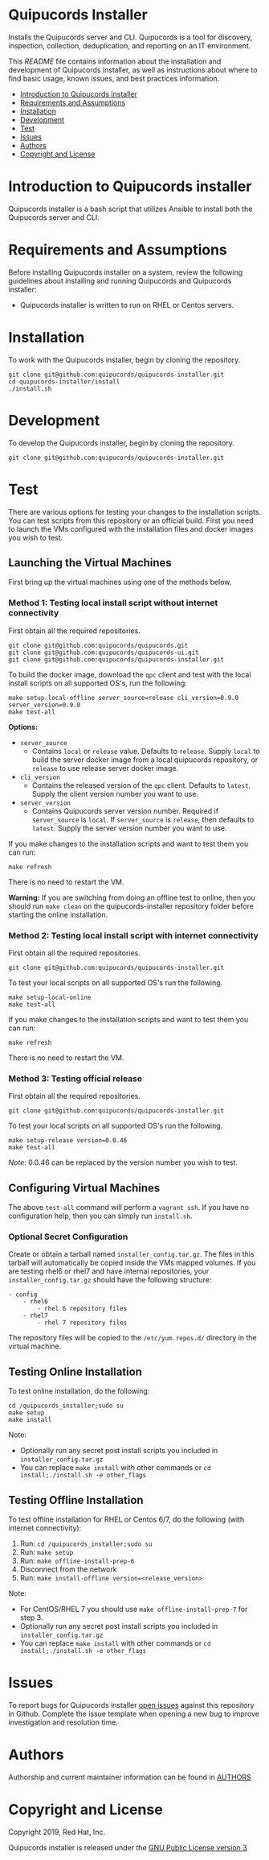 # Quipucords Installer

Installs the Quipucords server and CLI.  Quipucords is a tool for discovery, inspection, collection, deduplication, and reporting on an IT environment.

This *README* file contains information about the installation and development of Quipucords installer, as well as instructions about where to find basic usage, known issues, and best practices information.

- [Introduction to Quipucords installer](#intro)
- [Requirements and Assumptions](#requirements)
- [Installation](#installation)
- [Development](#development)
- [Test](#test)
- [Issues](#issues)
- [Authors](#authors)
- [Copyright and License](#copyright)


# <a name="intro"></a> Introduction to Quipucords installer
Quipucords installer is a bash script that utilizes Ansible to install both the Quipucords server and CLI.


# <a name="requirements"></a> Requirements and Assumptions
Before installing Quipucords installer on a system, review the following guidelines about installing and running Quipucords and Quipucords installer:

 - Quipucords installer is written to run on RHEL or Centos servers.

# <a name="installation"></a> Installation
To work with the Quipucords installer, begin by cloning the repository.

```
git clone git@github.com:quipucords/quipucords-installer.git
cd quipucords-installer/install
./install.sh
```

# <a name="development"></a> Development
To develop the Quipucords installer, begin by cloning the repository.
```
git clone git@github.com:quipucords/quipucords-installer.git
```
# <a name="test"></a> Test
There are various options for testing your changes to the installation scripts.  You can test scripts from this repository or an official build.  First you need to launch the VMs configured with the installation files and docker images you wish to test.
## Launching the Virtual Machines
First bring up the virtual machines using one of the methods below.

### Method 1: Testing local install script without internet connectivity
First obtain all the required repositories.
```
git clone git@github.com:quipucords/quipucords.git
git clone git@github.com:quipucords/quipucords-ui.git
git clone git@github.com:quipucords/quipucords-installer.git
```
To build the docker image, download the `qpc` client and test with the local install scripts on all supported OS's, run the following:
```
make setup-local-offline server_source=release cli_version=0.9.0 server_version=0.9.0
make test-all
```
**Options:**
- `server_source` 
  - Contains `local` or `release` value. Defaults to `release`. Supply `local` to build the server docker image from a local quipucords repository, or `release` to use release server docker image. 
- `cli_version`
  - Contains the released version of the `qpc` client. Defaults to `latest`. Supply the client version number you want to use. 
- `server_version` 
  - Contains Quipucords server version number. Required if `server_source` is `local`. If `server_source` is `release`, then defaults to `latest`. Supply the server version number you want to use.

If you make changes to the installation scripts and want to test them you can run:
```
make refresh
```
There is no need to restart the VM.

**Warning:** If you are switching from doing an offline test to online, then you should run `make clean` on the quipucords-installer repository folder before starting the online installation.


### Method 2: Testing local install script with internet connectivity
First obtain all the required repositories.
```
git clone git@github.com:quipucords/quipucords-installer.git
```

To test your local scripts on all supported OS's run the following.
```
make setup-local-online
make test-all
```

If you make changes to the installation scripts and want to test them you can run:
```
make refresh
```
There is no need to restart the VM.

### Method 3: Testing official release
First obtain all the required repositories.
```
git clone git@github.com:quipucords/quipucords-installer.git
```

To test your local scripts on all supported OS's run the following.
```
make setup-release version=0.0.46
make test-all
```

_Note_: 0.0.46 can be replaced by the version number you wish to test.

## Configuring Virtual Machines
The above `test-all` command will perform a  `vagrant ssh`.  If you have no configuration help, then you can simply run `install.sh`.

### Optional Secret Configuration
Create or obtain a tarball named `installer_config.tar.gz`.  The files in this tarball will automatically be copied inside the VMs mapped volumes.  If you are testing rhel6 or rhel7 and have internal repositories, your `installer_config.tar.gz` should have the following structure:
```
- config
    - rhel6
        - rhel 6 repository files
    - rhel7
        - rhel 7 repository files
```

The repository files will be copied to the `/etc/yum.repos.d/` directory in the virtual machine.

## Testing Online Installation
To test online installation, do the following:
```
cd /quipucords_installer;sudo su
make setup
make install
```
Note:
 - Optionally run any secret post install scripts you included in `installer_config.tar.gz`
 - You can replace `make install` with other commands or `cd install;./install.sh -e other_flags`

## Testing Offline Installation

To test offline installation for RHEL or Centos 6/7, do the following (with internet connectivity):

1. Run: `cd /quipucords_installer;sudo su`
2. Run: `make setup`
3. Run: `make offline-install-prep-6`
4. Disconnect from the network
4. Run: `make install-offline version=<release_version>`

Note:
 - For CentOS/RHEL 7 you should use `make offline-install-prep-7` for step 3.
 - Optionally run any secret post install scripts you included in `installer_config.tar.gz`
 - You can replace `make install` with other commands or `cd install;./install.sh -e other_flags`


# <a name="issues"></a> Issues
To report bugs for Quipucords installer [open issues](https://github.com/quipucords/quipucords-installer/issues) against this repository in Github. Complete the issue template when opening a new bug to improve investigation and resolution time.


# <a name="authors"></a> Authors
Authorship and current maintainer information can be found in [AUTHORS](AUTHORS.md)


# <a name="copyright"></a> Copyright and License
Copyright 2019, Red Hat, Inc.

Quipucords installer is released under the [GNU Public License version 3](LICENSE)
